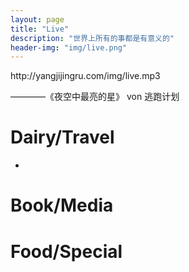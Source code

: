 ```yaml
---
layout: page
title: "Live"
description: "世界上所有的事都是有意义的"
header-img: "img/live.png"
---
```


<p>http://yangjijingru.com/img/live.mp3</p>

————《夜空中最亮的星》 von 逃跑计划

# Dairy/Travel

- 

# Book/Media

# Food/Special